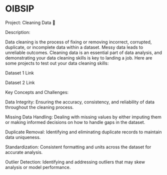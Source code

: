 # OIBSIP

Project: Cleaning Data 🧹

Description:

Data cleaning is the process of fixing or removing incorrect, corrupted, duplicate, or incomplete
data within a dataset. Messy data leads to unreliable outcomes. Cleaning data is an essential
part of data analysis, and demonstrating your data cleaning skills is key to landing a job. Here
are some projects to test out your data cleaning skills: 

Dataset 1 Link 

Dataset 2 Link﻿ 

Key Concepts and Challenges:

Data Integrity: Ensuring the accuracy, consistency, and reliability of data throughout the
cleaning process.

Missing Data Handling: Dealing with missing values by either imputing them or making
informed decisions on how to handle gaps in the dataset.

Duplicate Removal: Identifying and eliminating duplicate records to maintain data
uniqueness.

Standardization: Consistent formatting and units across the dataset for accurate analysis.

Outlier Detection: Identifying and addressing outliers that may skew analysis or model
performance.
